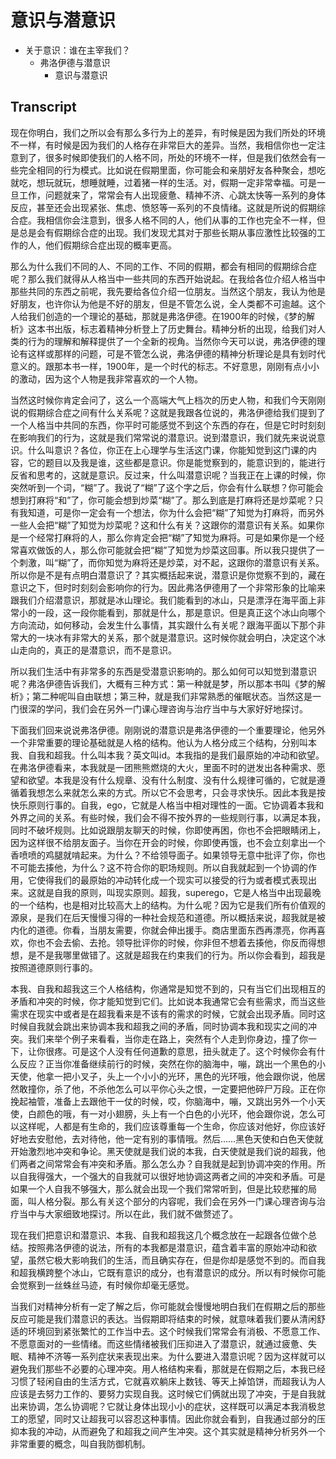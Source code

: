 # 意识与潜意识

- 关于意识：谁在主宰我们？
  - 弗洛伊德与潜意识
    - 意识与潜意识

## Transcript

现在你明白，我们之所以会有那么多行为上的差异，有时候是因为我们所处的环境不一样，有时候是因为我们的人格存在非常巨大的差异。当然，我相信你也一定注意到了，很多时候即使我们的人格不同，所处的环境不一样，但是我们依然会有一些完全相同的行为模式。比如说在假期里面，你可能会和亲朋好友各种聚会，想吃就吃，想玩就玩，想睡就睡，过着猪一样的生活。对，假期一定非常幸福。可是一旦工作，问题就来了，常常会有人出现疲惫、精神不济、心跳太快等一系列的身体反应，甚至还会出现紧张、焦虑、愤怒等一系列的不良情绪。这就是所说的假期综合症。我相信你会注意到，很多人格不同的人，他们从事的工作也完全不一样，但是总是会有假期综合症的出现。我们发现尤其对于那些长期从事应激性比较强的工作的人，他们假期综合症出现的概率更高。

那么为什么我们不同的人、不同的工作、不同的假期，都会有相同的假期综合症呢？那么我们就得从人格当中一些共同的东西开始说起。在我给各位介绍人格当中那些共同的东西之前呢，我先要给各位介绍一位朋友。当然这个朋友，我认为他是好朋友，也许你认为他是不好的朋友，但是不管怎么说，全人类都不可逾越。这个人给我们创造的一个理论的基础，那就是弗洛伊德。在1900年的时候，《梦的解析》这本书出版，标志着精神分析登上了历史舞台。精神分析的出现，给我们对人类的行为的理解和解释提供了一个全新的视角。当然你今天可以说，弗洛伊德的理论有这样或那样的问题，可是不管怎么说，弗洛伊德的精神分析理论是具有划时代意义的。跟那本书一样，1900年，是一个时代的标志。不好意思，刚刚有点小小的激动，因为这个人物是我非常喜欢的一个人物。

当然这时候你肯定会问了，这么一个高端大气上档次的历史人物，和我们今天刚刚说的假期综合症之间有什么关系呢？这就是我跟各位说的，弗洛伊德给我们提到了一个人格当中共同的东西，你平时可能感觉不到这个东西的存在，但是它时时刻刻在影响我们的行为，这就是我们常常说的潜意识。说到潜意识，我们就先来说说意识。什么叫意识？各位，你正在上心理学与生活这门课，你能知觉到这门课的内容，它的题目以及我是谁，这些都是意识。你是能觉察到的，能意识到的，能进行反省和思考的，这就是意识。反过来，什么叫潜意识呢？当我正在上课的时候，你突然听到一个词，“糊”了。我说了“糊”了这个字之后，你会有什么联想？你可能会想到打麻将“和”了，你可能会想到炒菜“糊”了。那么到底是打麻将还是炒菜呢？只有我知道，可是你一定会有一个想法，你为什么会把“糊”了知觉为打麻将，而另外一些人会把“糊”了知觉为炒菜呢？这和什么有关？这跟你的潜意识有关系。如果你是一个经常打麻将的人，那么你肯定会把“糊”了知觉为麻将。可是如果你是一个经常喜欢做饭的人，那么你可能就会把“糊”了知觉为炒菜这回事。所以我只提供了一个刺激，叫“糊”了，而你知觉为麻将还是炒菜，对不起，这跟你的潜意识有关系。所以你是不是有点明白潜意识了？其实概括起来说，潜意识是你觉察不到的，藏在意识之下，但时时刻刻会影响你的行为。因此弗洛伊德用了一个非常形象的比喻来跟我们介绍潜意识，那就是冰山理论。我们能看到的冰山，只是漂浮在海平面上非常小的一段，这一段你能看到，那就是什么，那是意识。但是真正这个冰山向哪个方向流动，如何移动，会发生什么事情，其实跟什么有关呢？跟海平面以下那个非常大的一块冰有非常大的关系，那个就是潜意识。这时候你就会明白，决定这个冰山走向的，真正的是潜意识，而不是意识。

所以我们生活中有非常多的东西是受潜意识影响的。那么如何可以知觉到潜意识呢？弗洛伊德告诉我们，大概有三种方式：第一种就是梦，所以那本书叫《梦的解析》；第二种呢叫自由联想；第三种，就是我们非常熟悉的催眠状态。当然这是一门很深的学问，我们会在另外一门课心理咨询与治疗当中与大家好好地探讨。

下面我们回来说说弗洛伊德。刚刚说的潜意识是弗洛伊德的一个重要理论，他另外一个非常重要的理论基础就是人格的结构。他认为人格分成三个结构，分别叫本我、自我和超我。什么叫本我？英文叫id。本我指的是我们最原始的冲动和欲望。在弗洛伊德看来，本我就是一团熊熊燃烧的大火，里面不时的迸发出各种需求、愿望和欲望。本我是没有什么规章、没有什么制度、没有什么规律可循的，它就是遵循着我想怎么来就怎么来的方式。所以它不会思考，只会寻求快乐。因此本我是按快乐原则行事的。自我，ego，它就是人格当中相对理性的一面。它协调着本我和外界之间的关系。有些时候，我们会不得不按外界的一些规则行事，以满足本我，同时不破坏规则。比如说跟朋友聊天的时候，你即使再困，你也不会把眼睛闭上，因为这样很不给朋友面子。当你在开会的时候，你即使再饿，也不会立刻拿出一个香喷喷的鸡腿就啃起来。为什么？不给领导面子。如果领导无意中批评了你，你也不可能去揍他，为什么？这不符合你的职场规则。所以自我就起到一个协调的作用，它使得我们的最原始的冲动转化成一个现实可以接受的行为或者模式表现出来。这就是自我的原则，叫现实原则。超我，superego，它是人格当中出现最晚的一个结构，也是相对比较高大上的结构。为什么呢？因为它是我们所有价值观的源泉，是我们在后天慢慢习得的一种社会规范和道德。所以概括来说，超我就是被内化的道德。你看，当朋友需要，你就会伸出援手。商店里面东西再漂亮，你再喜欢，你也不会去偷、去抢。领导批评你的时候，你非但不想着去揍他，你反而得想想，是不是我哪里做错了。这就是超我在约束我们的行为。所以你会看到，超我是按照道德原则行事的。

本我、自我和超我这三个人格结构，你通常是知觉不到的，只有当它们出现相互的矛盾和冲突的时候，你才能知觉到它们。比如说本我通常它会有些需求，而当这些需求在现实中或者是在超我看来是不该有的需求的时候，它就会出现矛盾。同时这时候自我就会跳出来协调本我和超我之间的矛盾，同时协调本我和现实之间的冲突。我们来举个例子来看看，当你走在路上，突然有个人走到你身边，撞了你一下，让你很疼。可是这个人没有任何道歉的意思，扭头就走了。这个时候你会有什么反应？正当你准备继续前行的时候，突然在你的脑海中，嘣，跳出一个黑色的小天使，他拿一把小叉子，头上一个小小的光环，黑色的光环哦，他会跟你说，他居然敢撞你，杀了他，不杀他怎么可以平你心头之恨，一定要把他碎尸万段。正在你挽起袖管，准备上去跟他干一仗的时候，哎，你脑海中，嘣，又跳出另外一个小天使，白颜色的哦，有一对小翅膀，头上有一个白色的小光环，他会跟你说，怎么可以这样呢，人都是有生命的，我们应该尊重每一个生命，你应该对他好，你应该好好地去安慰他，去对待他，他一定有别的事情哦。然后……黑色天使和白色天使就开始激烈地冲突和争论。黑天使就是我们说的本我，白天使就是我们说的超我，他们两者之间常常会有冲突和矛盾。那么怎么办？自我就是起到协调冲突的作用。所以自我得强大，一个强大的自我就可以很好地协调这两者之间的冲突和矛盾。可是如果一个人自我不够强大，那么就会出现一个我们常常听到，但是比较悲摧的局面，叫人格分裂。那么有关这个部分的内容呢，我们会在另外一门课心理咨询与治疗当中与大家细致地探讨。所以在此，我们就不做赘述了。

现在我们把意识和潜意识、本我、自我和超我这几个概念放在一起跟各位做个总结。按照弗洛伊德的说法，所有的本我都是潜意识，蕴含着丰富的原始冲动和欲望，虽然它极大影响我们的生活，而且确实存在，但是你却是感觉不到的。而自我和超我横跨整个冰山，它既有意识的成分，也有潜意识的成分。所以有时候你可能会觉察到一丝蛛丝马迹，有时候你却毫无感觉。

当我们对精神分析有一定了解之后，你可能就会慢慢地明白我们在假期之后的那些反应可能是我们潜意识的表达。当假期即将结束的时候，就意味着我们要从清闲舒适的环境回到紧张繁忙的工作当中去。这个时候我们常常会有消极、不愿意工作、不愿意面对的一些情绪。而这些情绪被我们压抑进入了潜意识，就通过疲惫、失眠、精神不济等一系列症状来表现出来。为什么要进入潜意识呢？因为这样就可以避免我们那些不必要的心理冲突。用人格结构来看，那就是在假期之后，本我已经习惯了轻闲自由的生活方式，它就喜欢躺床上数钱、等天上掉馅饼，而超我认为人应该是去努力工作的、要努力实现自我。这时候它们俩就出现了冲突，于是自我就出来协调，怎么协调呢？它就让身体出现小小的症状，这样既可以满足本我消极怠工的愿望，同时又让超我可以容忍这种事情。因此你就会看到，自我通过部分的压抑本我的冲动，从而避免了和超我之间产生冲突。这个其实就是精神分析另外一个非常重要的概念，叫自我防御机制。
